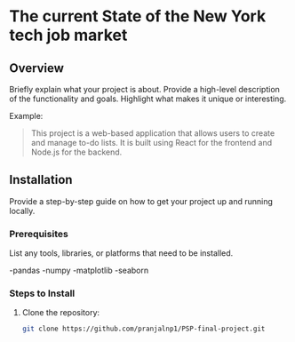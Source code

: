 # The current State of the New York tech job market

## Overview

Briefly explain what your project is about. Provide a high-level description of the functionality and goals. Highlight what makes it unique or interesting. 

Example:
> This project is a web-based application that allows users to create and manage to-do lists. It is built using React for the frontend and Node.js for the backend.


## Installation

Provide a step-by-step guide on how to get your project up and running locally.

### Prerequisites

List any tools, libraries, or platforms that need to be installed.

-pandas
-numpy
-matplotlib
-seaborn

### Steps to Install

1. Clone the repository:
   ```bash
   git clone https://github.com/pranjalnp1/PSP-final-project.git
